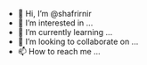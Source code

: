 - 👋 Hi, I’m @shafrirnir
- 👀 I’m interested in ...
- 🌱 I’m currently learning ...
- 💞️ I’m looking to collaborate on ...
- 📫 How to reach me ...

<!---
shafrirnir/shafrirnir is a ✨ special ✨ repository because its `README.md` (this file) appears on your GitHub profile.
You can click the Preview link to take a look at your changes.
--->
